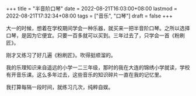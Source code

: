 +++
title = "半音阶口琴"
date = 2022-08-21T16:03:00+08:00
lastmod = 2022-08-21T17:32:34+08:00
tags = ["音乐", "口琴"]
draft = false
+++

大一的时候，想着在学校期间学会一种乐器，就买来一把半音阶口琴。之所以选择口琴，是因为它便宜。只要一百多就可以买到。三年过去了，只学会一首《粉刷匠》。

刚才又练习了好几遍《粉刷匠》。吹得挺顺溜的。

我的乐理知识来自遥远的小学一二三年级，那时的我在大连的锦绣小学就读，学校有开音乐课。这么多年过去，这些音乐的知识碎片一直在我的记忆里。

我打算每隔一段时间，就练习几次，纯粹自娱。